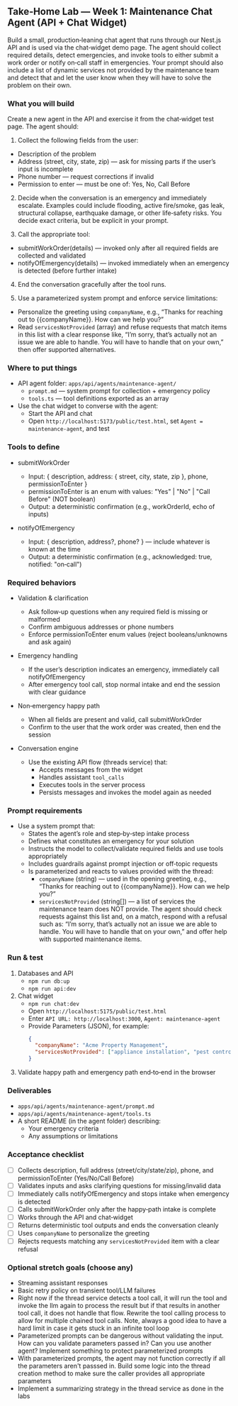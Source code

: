 ## Take‑Home Lab — Week 1: Maintenance Chat Agent (API + Chat Widget)

Build a small, production‑leaning chat agent that runs through our Nest.js API and is used via the chat‑widget demo page. The agent should collect required details, detect emergencies, and invoke tools to either submit a work order or notify on‑call staff in emergencies.  Your prompt should also include a list of dynamic services not provided by the maintenance team and detect that and let the user know when they will have to solve the problem on their own.

### What you will build

Create a new agent in the API and exercise it from the chat‑widget test page. The agent should:

1) Collect the following fields from the user:
- Description of the problem
- Address (street, city, state, zip) — ask for missing parts if the user’s input is incomplete
- Phone number — request corrections if invalid
- Permission to enter — must be one of: Yes, No, Call Before

2) Decide when the conversation is an emergency and immediately escalate. Examples could include flooding, active fire/smoke, gas leak, structural collapse, earthquake damage, or other life‑safety risks. You decide exact criteria, but be explicit in your prompt.

3) Call the appropriate tool:
- submitWorkOrder(details) — invoked only after all required fields are collected and validated
- notifyOfEmergency(details) — invoked immediately when an emergency is detected (before further intake)

4) End the conversation gracefully after the tool runs.

5) Use a parameterized system prompt and enforce service limitations:
- Personalize the greeting using `companyName`, e.g., “Thanks for reaching out to {{companyName}}. How can we help you?”
- Read `servicesNotProvided` (array) and refuse requests that match items in this list with a clear response like, “I’m sorry, that’s actually not an issue we are able to handle. You will have to handle that on your own,” then offer supported alternatives.

### Where to put things

- API agent folder: `apps/api/agents/maintenance-agent/`
  - `prompt.md` — system prompt for collection + emergency policy
  - `tools.ts` — tool definitions exported as an array
- Use the chat widget to converse with the agent:
  - Start the API and chat
  - Open `http://localhost:5173/public/test.html`, set `Agent = maintenance-agent`, and test

### Tools to define

- submitWorkOrder
  - Input: { description, address: { street, city, state, zip }, phone, permissionToEnter }
  - permissionToEnter is an enum with values: "Yes" | "No" | "Call Before" (NOT boolean)
  - Output: a deterministic confirmation (e.g., workOrderId, echo of inputs)

- notifyOfEmergency
  - Input: { description, address?, phone? } — include whatever is known at the time
  - Output: a deterministic confirmation (e.g., acknowledged: true, notified: "on‑call")

### Required behaviors

- Validation & clarification
  - Ask follow‑up questions when any required field is missing or malformed
  - Confirm ambiguous addresses or phone numbers
  - Enforce permissionToEnter enum values (reject booleans/unknowns and ask again)

- Emergency handling
  - If the user’s description indicates an emergency, immediately call notifyOfEmergency
  - After emergency tool call, stop normal intake and end the session with clear guidance

- Non‑emergency happy path
  - When all fields are present and valid, call submitWorkOrder
  - Confirm to the user that the work order was created, then end the session

- Conversation engine
  - Use the existing API flow (threads service) that:
    - Accepts messages from the widget
    - Handles assistant `tool_calls`
    - Executes tools in the server process
    - Persists messages and invokes the model again as needed

### Prompt requirements

- Use a system prompt that:
  - States the agent’s role and step‑by‑step intake process
  - Defines what constitutes an emergency for your solution
  - Instructs the model to collect/validate required fields and use tools appropriately
  - Includes guardrails against prompt injection or off‑topic requests
  - Is parameterized and reacts to values provided with the thread:
    - `companyName` (string) — used in the opening greeting, e.g., “Thanks for reaching out to {{companyName}}. How can we help you?”
    - `servicesNotProvided` (string[]) — a list of services the maintenance team does NOT provide. The agent should check requests against this list and, on a match, respond with a refusal such as: “I’m sorry, that’s actually not an issue we are able to handle. You will have to handle that on your own,” and offer help with supported maintenance items.

### Run & test

1) Databases and API
   - `npm run db:up`
   - `npm run api:dev`
2) Chat widget
   - `npm run chat:dev`
   - Open `http://localhost:5175/public/test.html`
   - Enter `API URL: http://localhost:3000`, `Agent: maintenance-agent`
   - Provide Parameters (JSON), for example:
     ```json
     {
       "companyName": "Acme Property Management",
       "servicesNotProvided": ["appliance installation", "pest control", "landscaping"]
     }
     ```
3) Validate happy path and emergency path end‑to‑end in the browser

### Deliverables

- `apps/api/agents/maintenance-agent/prompt.md`
- `apps/api/agents/maintenance-agent/tools.ts`
- A short README (in the agent folder) describing:
  - Your emergency criteria
  - Any assumptions or limitations

### Acceptance checklist

- [ ] Collects description, full address (street/city/state/zip), phone, and permissionToEnter (Yes/No/Call Before)
- [ ] Validates inputs and asks clarifying questions for missing/invalid data
- [ ] Immediately calls notifyOfEmergency and stops intake when emergency is detected
- [ ] Calls submitWorkOrder only after the happy‑path intake is complete
- [ ] Works through the API and chat‑widget 
- [ ] Returns deterministic tool outputs and ends the conversation cleanly
- [ ] Uses `companyName` to personalize the greeting
- [ ] Rejects requests matching any `servicesNotProvided` item with a clear refusal

### Optional stretch goals (choose any)

- Streaming assistant responses
- Basic retry policy on transient tool/LLM failures
- Right now if the thread service detects a tool call, it will run the tool and invoke the llm again to process the result but if that results in another tool call, it does not handle that flow.  Rewrite the tool calling process to allow for multiple chained tool calls. Note, always a good idea to have a hard limit in case it gets stuck in an infinite tool loop
- Parameterized prompts can be dangerous without validating the input. How can you validate parameters passed in? Can you use another agent? Implement something to protect parameterized prompts
- With parameterized prompts, the agent may not function correctly if all the parameters aren't passsed in. Build some logic into the thread creation method to make sure the caller provides all appropriate parameters
- Implement a summarizing strategy in the thread service as done in the labs
